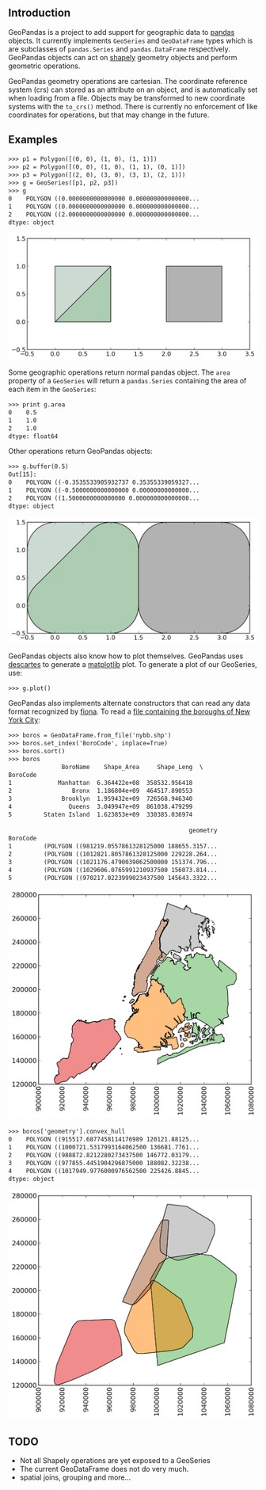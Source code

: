 Introduction
------------

GeoPandas is a project to add support for geographic data to
[pandas](http://pandas.pydata.org) objects.  It currently implements
`GeoSeries` and `GeoDataFrame` types which is are subclasses of
`pandas.Series` and `pandas.DataFrame` respectively.  GeoPandas
objects can act on [shapely](http://toblerity.github.io/shapely)
geometry objects and perform geometric operations.

GeoPandas geometry operations are cartesian.  The coordinate reference
system (crs) can stored as an attribute on an object, and is
automatically set when loading from a file.  Objects may be
transformed to new coordinate systems with the `to_crs()` method.
There is currently no enforcement of like coordinates for operations, but that may change in the future.

Examples
--------

    >>> p1 = Polygon([(0, 0), (1, 0), (1, 1)])
    >>> p2 = Polygon([(0, 0), (1, 0), (1, 1), (0, 1)])
    >>> p3 = Polygon([(2, 0), (3, 0), (3, 1), (2, 1)])
    >>> g = GeoSeries([p1, p2, p3])
    >>> g
    0    POLYGON ((0.0000000000000000 0.000000000000000...
    1    POLYGON ((0.0000000000000000 0.000000000000000...
    2    POLYGON ((2.0000000000000000 0.000000000000000...
    dtype: object

![Example 1](examples/test.png)

Some geographic operations return normal pandas object.  The `area` property of a `GeoSeries` will return a `pandas.Series` containing the area of each item in the `GeoSeries`:

    >>> print g.area
    0    0.5
    1    1.0
    2    1.0
    dtype: float64

Other operations return GeoPandas objects:

    >>> g.buffer(0.5)
    Out[15]:
    0    POLYGON ((-0.3535533905932737 0.35355339059327...
    1    POLYGON ((-0.5000000000000000 0.00000000000000...
    2    POLYGON ((1.5000000000000000 0.000000000000000...
    dtype: object

![Example 2](examples/test_buffer.png)

GeoPandas objects also know how to plot themselves.  GeoPandas uses [descartes](https://pypi.python.org/pypi/descartes) to generate a [matplotlib](http://matplotlib.org) plot. To generate a plot of our GeoSeries, use:

    >>> g.plot()

GeoPandas also implements alternate constructors that can read any data format recognized by [fiona](http://toblerity.github.io/fiona).  To read a [file containing the boroughs of New York City](http://www.nyc.gov/html/dcp/download/bytes/nybb_13a.zip):

    >>> boros = GeoDataFrame.from_file('nybb.shp')
    >>> boros.set_index('BoroCode', inplace=True)
    >>> boros.sort()
    >>> boros
                   BoroName    Shape_Area     Shape_Leng  \
    BoroCode
    1             Manhattan  6.364422e+08  358532.956418
    2                 Bronx  1.186804e+09  464517.890553
    3              Brooklyn  1.959432e+09  726568.946340
    4                Queens  3.049947e+09  861038.479299
    5         Staten Island  1.623853e+09  330385.036974
    
                                                       geometry
    BoroCode
    1         (POLYGON ((981219.0557861328125000 188655.3157...
    2         (POLYGON ((1012821.8057861328125000 229228.264...
    3         (POLYGON ((1021176.4790039062500000 151374.796...
    4         (POLYGON ((1029606.0765991210937500 156073.814...
    5         (POLYGON ((970217.0223999023437500 145643.3322...

![New York City boroughs](examples/nyc.png)
 
    >>> boros['geometry'].convex_hull
    0    POLYGON ((915517.6877458114176989 120121.88125...
    1    POLYGON ((1000721.5317993164062500 136681.7761...
    2    POLYGON ((988872.8212280273437500 146772.03179...
    3    POLYGON ((977855.4451904296875000 188082.32238...
    4    POLYGON ((1017949.9776000976562500 225426.8845...
    dtype: object

![Convex hulls of New York City boroughs](examples/nyc_hull.png)

TODO
----

- Not all Shapely operations are yet exposed to a GeoSeries
- The current GeoDataFrame does not do very much.
- spatial joins, grouping and more...

